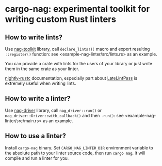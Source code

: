 # cargo-nag: experimental toolkit for writing custom Rust linters

## How to write lints?

Use [nag-toolkit] library, call `declare_lints!()` macro and export resulting `::register()` function: see <example-nag-linter/src/lints.rs> as an example.

You can provide a crate with lints for the users of your library or just write them in the same crate as your linter.

[nightly-rustc] documentation, especially part about [LateLintPass] is extremely useful when writing lints.

## How to write a linter?

Use [nag-driver] library, call `nag_driver::run()` or `nag_driver::Driver::with_callback()` and then `.run()`: see <example-nag-linter/src/main.rs> as an example.

## How to use a linter?

Install `cargo-nag` binary. Set `CARGO_NAG_LINTER_DIR` environment variable to the absolute path to your linter source code, then run `cargo nag`.
It will compile and run a linter for you.

[nag-toolkit]: https://docs.rs/nag-toolkit
[nag-driver]: https://docs.rs/nag-driver
[nightly-rustc]: https://doc.rust-lang.org/nightly/nightly-rustc/rustc_lint/trait.LateLintPass.html
[LateLintPass]: https://doc.rust-lang.org/nightly/nightly-rustc/rustc_lint/trait.LateLintPass.html
